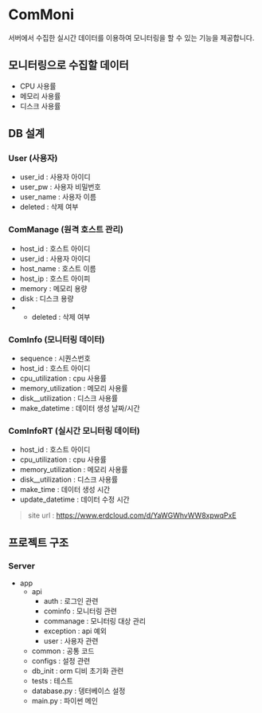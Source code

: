 # ComMoni

서버에서 수집한 실시간 데이터를 이용하여 모니터링을 할 수 있는 기능을 제공합니다.

## 모니터링으로 수집할 데이터

* CPU 사용률
* 메모리 사용률
* 디스크 사용률

## DB 설계

### User (사용자)

- user_id : 사용자 아이디
- user_pw : 사용자 비밀번호
- user_name : 사용자 이름
- deleted : 삭제 여부

### ComManage (원격 호스트 관리)

- host_id : 호스트 아이디
- user_id : 사용자 아이디
- host_name : 호스트 이름
- host_ip : 호스트 아이피
- memory : 메모리 용량
- disk : 디스크 용량
-
    - deleted : 삭제 여부

### ComInfo (모니터링 데이터)

- sequence : 시퀀스번호
- host_id : 호스트 아이디
- cpu_utilization : cpu 사용률
- memory_utilization : 메모리 사용률
- disk__utilization : 디스크 사용률
- make_datetime : 데이터 생성 날짜/시간

### ComInfoRT (실시간 모니터링 데이터)

- host_id : 호스트 아이디
- cpu_utilization : cpu 사용률
- memory_utilization : 메모리 사용률
- disk__utilization : 디스크 사용률
- make_time : 데이터 생성 시간
- update_datetime : 데이터 수정 시간

> site url : https://www.erdcloud.com/d/YaWGWhvWW8xpwqPxE

## 프로젝트 구조

### Server

* app
    * api
        * auth : 로그인 관련
        * cominfo : 모니터링 관련
        * commanage : 모니터링 대상 관리
        * exception : api 예외
        * user : 사용자 관련
    * common : 공통 코드
    * configs : 설정 관련
    * db_init : orm 디비 초기화 관련
    * tests : 테스트
    * database.py : 뎅터베이스 설정
    * main.py : 파이썬 메인
